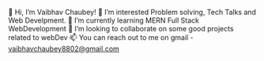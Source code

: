 👋 Hi, I’m Vaibhav Chaubey!
👀 I’m interested Problem solving, Tech Talks and Web Develpment.
🌱 I’m currently learning MERN Full Stack WebDevelopment
💞️ I’m looking to collaborate on some good projects related to webDev
📫 You can reach out to me on gmail - vaibhavchaubey8802@gmail.com
